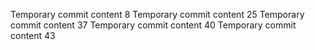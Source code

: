 Temporary commit content 8
Temporary commit content 25
Temporary commit content 37
Temporary commit content 40
Temporary commit content 43
